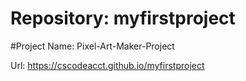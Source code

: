 # Repository: myfirstproject
 #Project Name: Pixel-Art-Maker-Project


Url:
https://cscodeacct.github.io/myfirstproject
